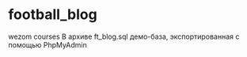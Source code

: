 # football_blog
wezom courses
В архиве ft_blog.sql демо-база, экспортированная с помощью PhpMyAdmin
